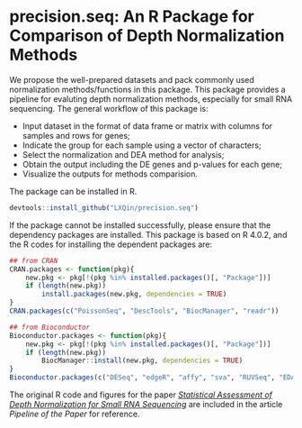 # precision.seq: An R Package for Comparison of Depth Normalization Methods

We propose the well-prepared datasets and pack commonly used normalization methods/functions in this package. This package provides a pipeline for evaluting depth normalization methods, especially for small RNA sequencing. The general workflow of this package is: 
* Input dataset in the format of data frame or matrix with columns for samples and rows for genes;
* Indicate the group for each sample using a vector of characters;
* Select the normalization and DEA method for analysis;
* Obtain the output including the DE genes and p-values for each gene;
* Visualize the outputs for methods comparision.

The package can be installed in R.

```R
devtools::install_github("LXQin/precision.seq")
```

If the package cannot be installed successfully, please ensure that the dependency packages are installed. This package is based on R 4.0.2, and the R codes for installing the dependent packages are:

```R
## from CRAN
CRAN.packages <- function(pkg){
    new.pkg <- pkg[!(pkg %in% installed.packages()[, "Package"])]
    if (length(new.pkg)) 
        install.packages(new.pkg, dependencies = TRUE)
}
CRAN.packages(c("PoissonSeq", "DescTools", "BiocManager", "readr"))

## from Bioconductor
Bioconductor.packages <- function(pkg){
    new.pkg <- pkg[!(pkg %in% installed.packages()[, "Package"])]
    if (length(new.pkg)) 
        BiocManager::install(new.pkg, dependencies = TRUE)
}
Bioconductor.packages(c("DESeq", "edgeR", "affy", "sva", "RUVSeq", "EDASeq", "limma", "preprocessCore", "ffpe", "Biobase", "vsn"))
```

The original R code and figures for the paper [*Statistical Assessment of Depth Normalization for Small RNA Sequencing*](https://pubmed.ncbi.nlm.nih.gov/32598180/) are included in the article *Pipeline of the Paper* for reference.
